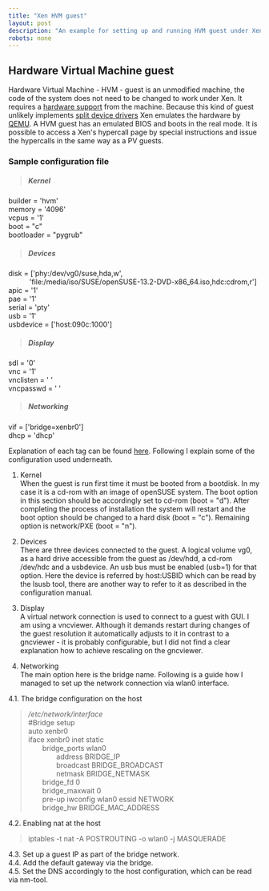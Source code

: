 ```yaml
---
title: "Xen HVM guest"
layout: post
description: "An example for setting up and running HVM guest under Xen."
robots: none
---
```


## Hardware Virtual Machine guest

Hardware Virtual Machine - HVM - guest is an unmodified machine, the code of the system does not need to be changed to work under Xen. It requires a [hardware support](../HWsupport/index.md) from the machine. Because this kind of guest unlikely implements [split device drivers](../XenDeviceModel/index.md) Xen emulates the hardware by [QEMU](../Xen-QEMU/index.md). A HVM guest has an emulated BIOS and boots in the real mode. It is possible to access a Xen's hypercall page by special instructions and issue the hypercalls in the same way as a PV guests. 

### Sample configuration file 

>##### Kernel 
builder = 'hvm'  
memory  = '4096'  
vcpus   = '1'  
boot    = "c"  
bootloader = "pygrub"

>##### Devices  
disk = ['phy:/dev/vg0/suse,hda,w',  
&ensp;&ensp;&ensp;&ensp;&ensp;&ensp;'file:/media/iso/SUSE/openSUSE-13.2-DVD-x86_64.iso,hdc:cdrom,r']  
apic = '1'  
pae = '1'  
serial = 'pty'  
usb = '1'  
usbdevice = ['host:090c:1000']  

>##### Display  
sdl = '0'  
vnc = '1'  
vnclisten = ' '  
vncpasswd = ' '  

>##### Networking  
vif = ['bridge=xenbr0']  
dhcp = 'dhcp'

Explanation of each tag can be found [here](http://xenbits.xen.org/docs/unstable/man/xl.cfg.5.html).
Following I explain some of the configuration used underneath.

1. Kernel  
When the guest is run first time it must be booted from a bootdisk. In my case it is a cd-rom with an image of openSUSE system. The boot option in this section should be accordingly set to cd-rom (boot = "d"). After completing the process of installation the system will restart and the boot option should be changed to a hard disk (boot = "c"). Remaining option is network/PXE (boot = "n").

2. Devices  
There are three devices connected to the guest. A logical volume vg0, as a hard drive accessible from the guest as /dev/hdd, a cd-rom /dev/hdc and a usbdevice. An usb bus must be enabled (usb=1) for that option. Here the device is referred by host:USBID which can be read by the lsusb tool, there are another way to refer to it as described in the configuration manual.

3. Display  
A virtual network connection is used to connect to a guest with GUI. I am using a vncviewer. Although it demands restart during changes of the guest resolution it automatically adjusts to it in contrast to a gncviewer - it is probably configurable, but I did not find a clear explanation how to achieve rescaling on the gncviewer.

4. Networking  
The main option here is the bridge name. Following is a guide how I managed to set up the network connection via wlan0 interface.  

4.1. The bridge configuration on the host  

> */etc/network/interface*   
>#Bridge setup  
>auto xenbr0  
>iface xenbr0 inet static  
>&ensp;&ensp;&ensp;&ensp;bridge_ports wlan0  
>&ensp;&ensp;&ensp;&ensp;&ensp;&ensp;&ensp;&ensp;address BRIDGE_IP  
>&ensp;&ensp;&ensp;&ensp;&ensp;&ensp;&ensp;&ensp;broadcast BRIDGE_BROADCAST  
>&ensp;&ensp;&ensp;&ensp;&ensp;&ensp;&ensp;&ensp;netmask BRIDGE_NETMASK  
>&ensp;&ensp;&ensp;&ensp;bridge_fd 0  
>&ensp;&ensp;&ensp;&ensp;bridge_maxwait 0  
>&ensp;&ensp;&ensp;&ensp;pre-up iwconfig wlan0 essid NETWORK  
>&ensp;&ensp;&ensp;&ensp;bridge_hw BRIDGE_MAC_ADDRESS  

4.2. Enabling nat at the host  

> iptables -t nat -A POSTROUTING -o wlan0 -j MASQUERADE  

4.3. Set up a guest IP as part of the bridge network.  
4.4. Add the default gateway via the bridge.  
4.5. Set the DNS accordingly to the host configuration, which can be read via nm-tool.


